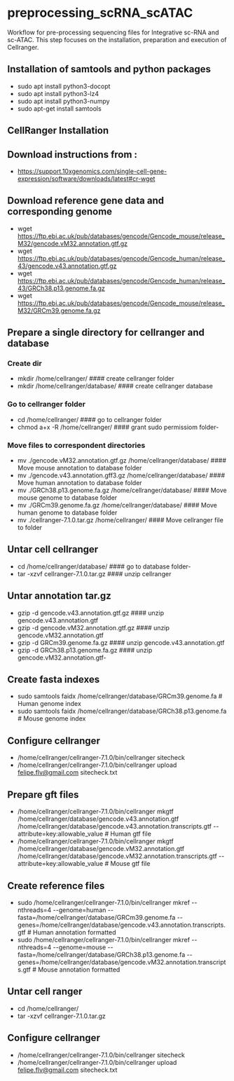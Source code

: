 # preprocessing_scRNA_scATAC
Workflow for pre-processing sequencing files for Integrative sc-RNA and sc-ATAC. This step focuses on the installation, preparation and execution of Cellranger.

## Installation of samtools and python packages
  - sudo apt install python3-docopt
  - sudo apt install python3-lz4
  - sudo apt install python3-numpy
  - sudo apt-get install samtools

## CellRanger Installation
## Download instructions from :
  - https://support.10xgenomics.com/single-cell-gene-expression/software/downloads/latest#cr-wget

## Download reference gene data and corresponding genome
  - wget https://ftp.ebi.ac.uk/pub/databases/gencode/Gencode_mouse/release_M32/gencode.vM32.annotation.gtf.gz
  - wget https://ftp.ebi.ac.uk/pub/databases/gencode/Gencode_human/release_43/gencode.v43.annotation.gtf.gz
  - wget https://ftp.ebi.ac.uk/pub/databases/gencode/Gencode_human/release_43/GRCh38.p13.genome.fa.gz
  - wget https://ftp.ebi.ac.uk/pub/databases/gencode/Gencode_mouse/release_M32/GRCm39.genome.fa.gz    
    
## Prepare a single directory for cellranger and database
### Create dir
  - mkdir /home/cellranger/                                           #### create cellranger folder
  - mkdir /home/cellranger/database/                                  #### create cellranger database

### Go to cellranger folder
  - cd /home/cellranger/                                              #### go to cellranger folder
  - chmod a+x -R /home/cellranger/                                    #### grant sudo permissiom folder- 
    
### Move files to correspondent directories
  - mv ./gencode.vM32.annotation.gtf.gz /home/cellranger/database/            #### Move mouse annotation to database folder
  - mv ./gencode.v43.annotation.gff3.gz /home/cellranger/database/            #### Move human annotation to database folder 
  - mv ./GRCh38.p13.genome.fa.gz /home/cellranger/database/                   #### Move mouse genome to database folder
  - mv ./GRCm39.genome.fa.gz     /home/cellranger/database/                   #### Move human genome to database folder
  - mv ./cellranger-7.1.0.tar.gz /home/cellranger/                            #### Move cellranger file to folder

## Untar cell cellranger
  - cd /home/cellranger/database/                                         #### go to database folder- 
  - tar -xzvf cellranger-7.1.0.tar.gz                                     #### unzip cellranger

## Untar annotation tar.gz
  - gzip -d gencode.v43.annotation.gtf.gz                                 #### unzip gencode.v43.annotation.gtf
  - gzip -d gencode.vM32.annotation.gtf.gz                                #### unzip gencode.vM32.annotation.gtf
  - gzip -d GRCm39.genome.fa.gz                                           #### unzip gencode.v43.annotation.gtf
  - gzip -d GRCh38.p13.genome.fa.gz                                       #### unzip gencode.vM32.annotation.gtf- 
   
## Create fasta indexes
  - sudo samtools faidx /home/cellranger/database/GRCm39.genome.fa     # Human genome index
  - sudo samtools faidx /home/cellranger/database/GRCh38.p13.genome.fa # Mouse genome index

## Configure cellranger
  - /home/cellranger/cellranger-7.1.0/bin/cellranger sitecheck
  - /home/cellranger/cellranger-7.1.0/bin/cellranger upload felipe.flv@gmail.com sitecheck.txt

## Prepare gft files
  - /home/cellranger/cellranger-7.1.0/bin/cellranger mkgtf /home/cellranger/database/gencode.v43.annotation.gtf /home/cellranger/database/gencode.v43.annotation.transcripts.gtf --attribute=key:allowable_value # Human gtf file
  - /home/cellranger/cellranger-7.1.0/bin/cellranger mkgtf /home/cellranger/database/gencode.vM32.annotation.gtf /home/cellranger/database/gencode.vM32.annotation.transcripts.gtf --attribute=key:allowable_value # Mouse gtf file

## Create reference files
  - sudo /home/cellranger/cellranger-7.1.0/bin/cellranger mkref --nthreads=4 --genome=human --fasta=/home/cellranger/database/GRCm39.genome.fa --genes=/home/cellranger/database/gencode.v43.annotation.transcripts.gtf # Human annotation formatted
  - sudo /home/cellranger/cellranger-7.1.0/bin/cellranger mkref --nthreads=4 --genome=mouse --fasta=/home/cellranger/database/GRCh38.p13.genome.fa --genes=/home/cellranger/database/gencode.vM32.annotation.transcripts.gtf # Mouse annotation formatted

## Untar cell ranger
  - cd /home/cellranger/
  - tar -xzvf cellranger-7.1.0.tar.gz

## Configure cellranger
  - /home/cellranger/cellranger-7.1.0/bin/cellranger sitecheck
  - /home/cellranger/cellranger-7.1.0/bin/cellranger upload felipe.flv@gmail.com sitecheck.txt

